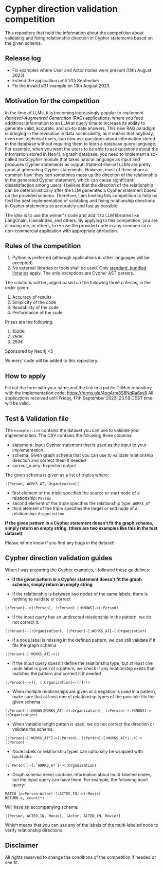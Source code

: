 # Cypher direction validation competition
This repository that hold the information about the competition about validating and fixing relationship direction in Cypher statements based on the given schema.

## Release log

* Fix examples where User and Actor nodes were present (18th August 2023)
* Extend the application until 17th September
* Fix the invalid #31 example on 13th August 2023.

## Motivation for the competition

In the time of LLMs, it is becoming increasingly popular to implement _Retrieval-Augmented Generation_ (RAG) applications, where you feed additional information to an LLM at query time to increase its ability to generate valid, accurate, and up-to-date answers.
This new RAG paradigm is bringing in the revolution in data accessibility, as it means that anybody, even non-technical users, can now ask questions about information stored in the database without requiring them to learn a database query language.
For example, when you want the users to be able to ask questions about the information stored in Neo4j, a graph database, you need to implement a so-called _text2cypher_ module that takes natural language as input and produces Cypher statements as output.
State-of-the-art LLMs are pretty good at generating Cypher statements.
However, most of them share a common flaw: they can sometimes mess up the direction of the relationship in the generated Cypher statement, which can cause significant dissatisfaction among users.
I believe that the direction of the relationship can be deterministically after the LLM generates a Cypher statement based on the provided schema.
Therefore, I am hosting this competition to help us find the best implementation of validating and fixing relationship directions in Cypher statements as accurately and fast as possible.

The idea is to use the winner's code and add it to LLM libraries like LangChain, LlamaIndex, and others.
By applying to this competition, you are allowing me, or others, to re-use the provided code in any commercial or non-commercial application with appropriate attribution.

## Rules of the competition

1. Python is preferred (although applications in other languages will be accepted)
2. No external libraries or tools shall be used. Only [standard, bundled libraries](https://en.wikipedia.org/wiki/Standard_library) apply. The only exceptions are Cypher AST parsers.

The solutions will be judged based on the following three criterias, in the order given:

1. Accuracy of results
2. Simplicity of the code
3. Readability of the code
4. Performance of the code

Prizes are the following:

1. 1500€
2. 750€
3. 250€

Sponsored by Neo4j <3

Winners' code will be added to this repository.

## How to apply

Fill out the form with your name and the link to a public GitHub repository with the implementation code: https://forms.gle/4pgArm8S8NqRa6sy8
All applications received until Friday, 17th September 2023, 23.59 CEST time will be valid.

## Test & Validation file

The `examples.csv` contains the dataset you can use to validate your implementation.
The CSV contains the following three columns:

- statement: Input Cypher statement that is used as the input to your implementation
- schema: Given graph schema that you can use to validate relationship direction and correct them if needed
- correct_query: Expected output 

The given schema is given as a list of triples where:
```
[(Person, WORKS_AT, Organization)]
```

- first element of the triple specifies the source or start node of a relationship: `Person`
- second element of the triple specifies the relationship type: `WORKS_AT`
- third element of the triple specifies the target or end node of a relationship: `Organization`

**If the given pattern in a Cypher statement doesn't fit the graph schema, simply return an empty string, (there are two examples like this in the test dataset)**

Please let me know if you find any bugs in the dataset!

## Cypher direction validation guides

When I was preparing the Cypher examples, I followed these guidelines:

- **If the given pattern in a Cypher statement doesn't fit the graph schema, simply return an empty string**

- If the relationship is between two nodes of the same labels, there is nothing to validate or correct
```
(:Person)-->(:Person), (:Person)-[:KNOWS]->(:Person)
```
- If the input query has an undirected relationship in the pattern, we do not correct it.
```
(:Person)--(:Organization), (:Person)-[:WORKS_AT]-(:Organization)
```
- If a node label is missing in the defined pattern, we can still validate if it fits the graph schema
```
(:Person)-[:WORKS_AT]->()
```
- If the input query doesn't define the relationship type, but at least one node label is given of a pattern, we check if any relationship exists that matches the pattern and correct it if needed
```
(:Person)-->(), (:Organization)<-[r]-()
```

- When multiple relationships are given or a negation is used in a pattern, make sure that at least one of relationship types of the possible fits the given schema
```
(:Person)-[:KNOWS|WORKS_AT]->(:Organization), (:Person)-[:!KNOWS]->(:Organization)
```

- When variable length patten is used, we do not correct the direction or validate the schema
```
(:Person)-[:WORKS_AT*]->(:Person), (:Person)-[:WORKS_AT*1..4]->(:Person) 
```

- Node labels or relationship types can optionally be wrapped with backticks
```
(:`Person`)-[:`WORKS_AT`]->(:Organization)
```

- Graph schema never contains information about multi-labeled nodes, but the input query can have them. For example, the following input query:
```
MATCH (a:Person:Actor)-[:ACTED_IN]->(:Movie)
RETURN a, count(*)
```

Will have an accompanying schema:

```
[(Person, ACTED_IN, Movie), (Actor, ACTED_IN, Movie)]
```

Which means that you can use any of the labels of the multi-labeled node to verify relationship directions

## Disclaimer

All rights reserved to change the conditions of the competition if needed or see fit.


